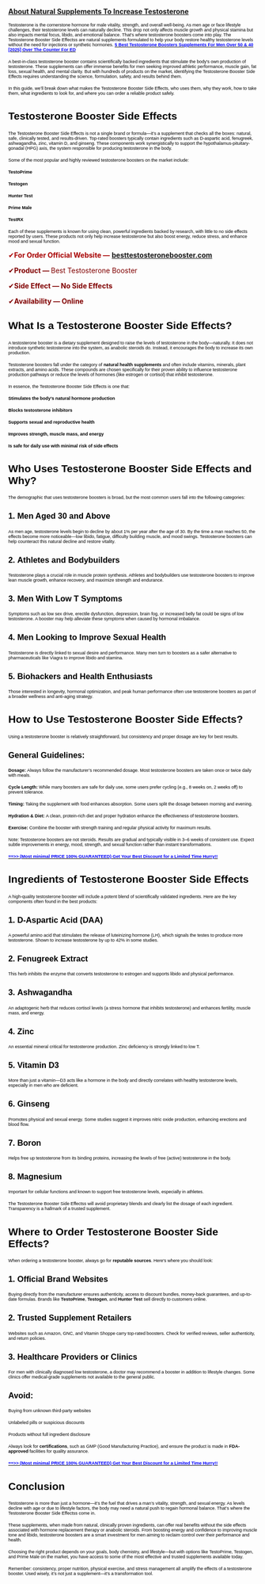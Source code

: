 <p style="text-align: left;" align="center"><strong><a href="https://healthidea.org/Testoprime">About Natural Supplements To Increase Testosterone</a></strong></p>
<p><span style="color: #000000;"><span style="font-family: Verdana, Arial, Helvetica, sans-serif;"><span style="font-size: xx-small;">Testosterone is the cornerstone hormone for male vitality, strength, and overall well-being. As men age or face lifestyle challenges, their testosterone levels can naturally decline. This drop not only affects muscle growth and physical stamina but also impacts mental focus, libido, and emotional balance. That's where testosterone boosters come into play. The Testosterone Booster Side Effectss are natural supplements formulated to help your body restore healthy testosterone levels without the need for injections or synthetic hormones. <a href="https://healthidea.org/Testoprime"><span style="color: #0000ff;"><strong>5 Best Testosterone Boosters Supplements For Men Over 50 &amp; 40 [2025] Over The Counter For ED</strong></span></a></span></span></span></p>
<p><span style="color: #000000;"><span style="font-family: Verdana, Arial, Helvetica, sans-serif;"><span style="font-size: xx-small;">A best-in-class testosterone booster contains scientifically backed ingredients that stimulate the body's own production of testosterone. These supplements can offer immense benefits for men seeking improved athletic performance, muscle gain, fat loss, sexual health, and mental clarity. But with hundreds of products on the market, identifying the Testosterone Booster Side Effects requires understanding the science, formulation, safety, and results behind them.</span></span></span></p>
<p><span style="color: #000000;"><span style="font-family: Verdana, Arial, Helvetica, sans-serif;"><span style="font-size: xx-small;">In this guide, we&rsquo;ll break down what makes the Testosterone Booster Side Effects, who uses them, why they work, how to take them, what ingredients to look for, and where you can order a reliable product safely.</span></span></span></p>
<h2 class="western"><strong><span style="color: #000000;"><span style="font-family: Verdana, Arial, Helvetica, sans-serif;">Testosterone Booster Side Effects</span></span></strong></h2>
<p><span style="color: #000000;"><span style="font-family: Verdana, Arial, Helvetica, sans-serif;"><span style="font-size: xx-small;">The Testosterone Booster Side Effects is not a single brand or formula&mdash;it&rsquo;s a supplement that checks all the boxes: natural, safe, clinically tested, and results-driven. Top-rated boosters typically contain ingredients such as D-aspartic acid, fenugreek, ashwagandha, zinc, vitamin D, and ginseng. These components work synergistically to support the hypothalamus-pituitary-gonadal (HPG) axis, the system responsible for producing testosterone in the body.</span></span></span></p>
<p><span style="color: #000000;"><span style="font-family: Verdana, Arial, Helvetica, sans-serif;"><span style="font-size: xx-small;">Some of the most popular and highly reviewed testosterone boosters on the market include:</span></span></span></p>
<p><strong><span style="color: #000000;"><span style="font-family: Verdana, Arial, Helvetica, sans-serif;"><span style="font-size: xx-small;">TestoPrime</span></span></span></strong></p>
<p><strong><span style="color: #000000;"><span style="font-family: Verdana, Arial, Helvetica, sans-serif;"><span style="font-size: xx-small;">Testogen</span></span></span></strong></p>
<p><strong><span style="color: #000000;"><span style="font-family: Verdana, Arial, Helvetica, sans-serif;"><span style="font-size: xx-small;">Hunter Test</span></span></span></strong></p>
<p><strong><span style="color: #000000;"><span style="font-family: Verdana, Arial, Helvetica, sans-serif;"><span style="font-size: xx-small;">Prime Male</span></span></span></strong></p>
<p><strong><span style="color: #000000;"><span style="font-family: Verdana, Arial, Helvetica, sans-serif;"><span style="font-size: xx-small;">TestRX</span></span></span></strong></p>
<p><span style="color: #000000;"><span style="font-family: Verdana, Arial, Helvetica, sans-serif;"><span style="font-size: xx-small;">Each of these supplements is known for using clean, powerful ingredients backed by research, with little to no side effects reported by users. These products not only help increase testosterone but also boost energy, reduce stress, and enhance mood and sexual function.</span></span></span></p>
<p><span style="color: #a80000;">✔<strong>For Order Official Website &mdash;</strong></span> <a href="https://healthidea.org/Testoprime"><strong>besttestosteronebooster</strong></a><a href="https://healthidea.org/Testoprime"><strong>.com</strong></a></p>
<p><span style="color: #800000;">✔<strong>Product &mdash; </strong></span><span style="color: #800000;">Best Testosterone Booster</span></p>
<p><span style="color: #800000;">✔<strong>Side Effect &mdash; No Side Effects</strong></span></p>
<p><span style="color: #800000;">✔<strong>Availability &mdash; Online</strong></span><br /> </p>
<h2 class="western"><strong><span style="color: #000000;"><span style="font-family: Verdana, Arial, Helvetica, sans-serif;">What Is a Testosterone Booster Side Effects?</span></span></strong></h2>
<p><span style="color: #000000;"><span style="font-family: Verdana, Arial, Helvetica, sans-serif;"><span style="font-size: xx-small;">A testosterone booster is a dietary supplement designed to raise the levels of testosterone in the body&mdash;naturally. It does not introduce synthetic testosterone into the system, as anabolic steroids do. Instead, it encourages the body to increase its own production.</span></span></span></p>
<p><span style="color: #000000;"><span style="font-family: Verdana, Arial, Helvetica, sans-serif;"><span style="font-size: xx-small;">Testosterone boosters fall under the category of&nbsp;</span></span></span><strong><span style="color: #000000;"><span style="font-family: Verdana, Arial, Helvetica, sans-serif;"><span style="font-size: xx-small;">natural health supplements</span></span></span></strong><span style="color: #000000;"><span style="font-family: Verdana, Arial, Helvetica, sans-serif;"><span style="font-size: xx-small;">&nbsp;and often include vitamins, minerals, plant extracts, and amino acids. These compounds are chosen specifically for their proven ability to influence testosterone production pathways or reduce the levels of hormones (like estrogen or cortisol) that inhibit testosterone.</span></span></span></p>
<p><span style="color: #000000;"><span style="font-family: Verdana, Arial, Helvetica, sans-serif;"><span style="font-size: xx-small;">In essence, the Testosterone Booster Side Effects is one that:</span></span></span></p>
<p><strong><span style="color: #000000;"><span style="font-family: Verdana, Arial, Helvetica, sans-serif;"><span style="font-size: xx-small;">Stimulates the body&rsquo;s natural hormone production</span></span></span></strong></p>
<p><strong><span style="color: #000000;"><span style="font-family: Verdana, Arial, Helvetica, sans-serif;"><span style="font-size: xx-small;">Blocks testosterone inhibitors</span></span></span></strong></p>
<p><strong><span style="color: #000000;"><span style="font-family: Verdana, Arial, Helvetica, sans-serif;"><span style="font-size: xx-small;">Supports sexual and reproductive health</span></span></span></strong></p>
<p><strong><span style="color: #000000;"><span style="font-family: Verdana, Arial, Helvetica, sans-serif;"><span style="font-size: xx-small;">Improves strength, muscle mass, and energy</span></span></span></strong></p>
<p><strong><span style="color: #000000;"><span style="font-family: Verdana, Arial, Helvetica, sans-serif;"><span style="font-size: xx-small;">Is safe for daily use with minimal risk of side effects</span></span></span></strong></p>
<h2 class="western"><strong><span style="color: #000000;"><span style="font-family: Verdana, Arial, Helvetica, sans-serif;">Who Uses Testosterone Booster Side Effects and Why?</span></span></strong></h2>
<p><span style="color: #000000;"><span style="font-family: Verdana, Arial, Helvetica, sans-serif;"><span style="font-size: xx-small;">The demographic that uses testosterone boosters is broad, but the most common users fall into the following categories:</span></span></span></p>
<h3 class="western"><span style="color: #000000;"><span style="font-family: Verdana, Arial, Helvetica, sans-serif;">1.&nbsp;</span></span><strong><span style="color: #000000;"><span style="font-family: Verdana, Arial, Helvetica, sans-serif;">Men Aged 30 and Above</span></span></strong></h3>
<p><span style="color: #000000;"><span style="font-family: Verdana, Arial, Helvetica, sans-serif;"><span style="font-size: xx-small;">As men age, testosterone levels begin to decline by about 1% per year after the age of 30. By the time a man reaches 50, the effects become more noticeable&mdash;low libido, fatigue, difficulty building muscle, and mood swings. Testosterone boosters can help counteract this natural decline and restore vitality.</span></span></span></p>
<h3 class="western"><span style="color: #000000;"><span style="font-family: Verdana, Arial, Helvetica, sans-serif;">2.&nbsp;</span></span><strong><span style="color: #000000;"><span style="font-family: Verdana, Arial, Helvetica, sans-serif;">Athletes and Bodybuilders</span></span></strong></h3>
<p><span style="color: #000000;"><span style="font-family: Verdana, Arial, Helvetica, sans-serif;"><span style="font-size: xx-small;">Testosterone plays a crucial role in muscle protein synthesis. Athletes and bodybuilders use testosterone boosters to improve lean muscle growth, enhance recovery, and maximize strength and endurance.</span></span></span></p>
<h3 class="western"><span style="color: #000000;"><span style="font-family: Verdana, Arial, Helvetica, sans-serif;">3.&nbsp;</span></span><strong><span style="color: #000000;"><span style="font-family: Verdana, Arial, Helvetica, sans-serif;">Men With Low T Symptoms</span></span></strong></h3>
<p><span style="color: #000000;"><span style="font-family: Verdana, Arial, Helvetica, sans-serif;"><span style="font-size: xx-small;">Symptoms such as low sex drive, erectile dysfunction, depression, brain fog, or increased belly fat could be signs of low testosterone. A booster may help alleviate these symptoms when caused by hormonal imbalance.</span></span></span></p>
<h3 class="western"><span style="color: #000000;"><span style="font-family: Verdana, Arial, Helvetica, sans-serif;">4.&nbsp;</span></span><strong><span style="color: #000000;"><span style="font-family: Verdana, Arial, Helvetica, sans-serif;">Men Looking to Improve Sexual Health</span></span></strong></h3>
<p><span style="color: #000000;"><span style="font-family: Verdana, Arial, Helvetica, sans-serif;"><span style="font-size: xx-small;">Testosterone is directly linked to sexual desire and performance. Many men turn to boosters as a safer alternative to pharmaceuticals like Viagra to improve libido and stamina.</span></span></span></p>
<h3 class="western"><span style="color: #000000;"><span style="font-family: Verdana, Arial, Helvetica, sans-serif;">5. </span></span><strong><span style="color: #000000;"><span style="font-family: Verdana, Arial, Helvetica, sans-serif;">Biohackers and Health Enthusiasts</span></span></strong></h3>
<p><span style="color: #000000;"><span style="font-family: Verdana, Arial, Helvetica, sans-serif;"><span style="font-size: xx-small;">Those interested in longevity, hormonal optimization, and peak human performance often use testosterone boosters as part of a broader wellness and anti-aging strategy.</span></span></span></p>
<h2 class="western"><strong><span style="color: #000000;"><span style="font-family: Verdana, Arial, Helvetica, sans-serif;">How to Use Testosterone Booster Side Effects?</span></span></strong></h2>
<p><span style="color: #000000;"><span style="font-family: Verdana, Arial, Helvetica, sans-serif;"><span style="font-size: xx-small;">Using a testosterone booster is relatively straightforward, but consistency and proper dosage are key for best results.</span></span></span></p>
<h3 class="western"><span style="color: #000000;"><span style="font-family: Verdana, Arial, Helvetica, sans-serif;">General Guidelines:</span></span></h3>
<p><strong><span style="color: #000000;"><span style="font-family: Verdana, Arial, Helvetica, sans-serif;"><span style="font-size: xx-small;">Dosage:</span></span></span></strong><span style="color: #000000;"><span style="font-family: Verdana, Arial, Helvetica, sans-serif;"><span style="font-size: xx-small;">&nbsp;Always follow the manufacturer&rsquo;s recommended dosage. Most testosterone boosters are taken once or twice daily with meals.</span></span></span></p>
<p><strong><span style="color: #000000;"><span style="font-family: Verdana, Arial, Helvetica, sans-serif;"><span style="font-size: xx-small;">Cycle Length:</span></span></span></strong><span style="color: #000000;"><span style="font-family: Verdana, Arial, Helvetica, sans-serif;"><span style="font-size: xx-small;">&nbsp;While many boosters are safe for daily use, some users prefer cycling (e.g., 8 weeks on, 2 weeks off) to prevent tolerance.</span></span></span></p>
<p><strong><span style="color: #000000;"><span style="font-family: Verdana, Arial, Helvetica, sans-serif;"><span style="font-size: xx-small;">Timing:</span></span></span></strong><span style="color: #000000;"><span style="font-family: Verdana, Arial, Helvetica, sans-serif;"><span style="font-size: xx-small;">&nbsp;Taking the supplement with food enhances absorption. Some users split the dosage between morning and evening.</span></span></span></p>
<p><strong><span style="color: #000000;"><span style="font-family: Verdana, Arial, Helvetica, sans-serif;"><span style="font-size: xx-small;">Hydration &amp; Diet:</span></span></span></strong><span style="color: #000000;"><span style="font-family: Verdana, Arial, Helvetica, sans-serif;"><span style="font-size: xx-small;">&nbsp;A clean, protein-rich diet and proper hydration enhance the effectiveness of testosterone boosters.</span></span></span></p>
<p><strong><span style="color: #000000;"><span style="font-family: Verdana, Arial, Helvetica, sans-serif;"><span style="font-size: xx-small;">Exercise:</span></span></span></strong><span style="color: #000000;"><span style="font-family: Verdana, Arial, Helvetica, sans-serif;"><span style="font-size: xx-small;">&nbsp;Combine the booster with strength training and regular physical activity for maximum results.</span></span></span></p>
<p><span style="color: #000000;"><span style="font-family: Verdana, Arial, Helvetica, sans-serif;"><span style="font-size: xx-small;">Note: Testosterone boosters are not steroids. Results are gradual and typically visible in 3&ndash;6 weeks of consistent use. Expect subtle improvements in energy, mood, strength, and sexual function rather than instant transformations.</span></span></span></p>
<p align="justify"><span style="color: #000000;"><span style="font-family: Verdana, Arial, Helvetica, sans-serif;"><span style="font-size: xx-small;"><strong><a href="https://www.globenewswire.com/news-release/2025/04/17/3063635/0/en/Best-Testosterone-Booster-Supplements-For-Muscle-Gain-Increase-Testosterone-For-Men-Over-40-Or-50-Over-The-Counter-Pills-By-Testo-Prime.html"><span style="color: #0000ff;">==&gt;&gt; (Most minimal PRICE 100% GUARANTEED) Get Your Best Discount for a Limited Time Hurry!!</span></a></strong></span></span></span></p>
<h2 class="western"><strong><span style="color: #000000;"><span style="font-family: Verdana, Arial, Helvetica, sans-serif;">Ingredients of Testosterone Booster Side Effects</span></span></strong></h2>
<p><span style="color: #000000;"><span style="font-family: Verdana, Arial, Helvetica, sans-serif;"><span style="font-size: xx-small;">A high-quality testosterone booster will include a potent blend of scientifically validated ingredients. Here are the key components often found in the best products:</span></span></span></p>
<h3 class="western"><span style="color: #000000;"><span style="font-family: Verdana, Arial, Helvetica, sans-serif;">1.&nbsp;</span></span><strong><span style="color: #000000;"><span style="font-family: Verdana, Arial, Helvetica, sans-serif;">D-Aspartic Acid (DAA)</span></span></strong></h3>
<p><span style="color: #000000;"><span style="font-family: Verdana, Arial, Helvetica, sans-serif;"><span style="font-size: xx-small;">A powerful amino acid that stimulates the release of luteinizing hormone (LH), which signals the testes to produce more testosterone. Shown to increase testosterone by up to 42% in some studies.</span></span></span></p>
<h3 class="western"><span style="color: #000000;"><span style="font-family: Verdana, Arial, Helvetica, sans-serif;">2.&nbsp;</span></span><strong><span style="color: #000000;"><span style="font-family: Verdana, Arial, Helvetica, sans-serif;">Fenugreek Extract</span></span></strong></h3>
<p><span style="color: #000000;"><span style="font-family: Verdana, Arial, Helvetica, sans-serif;"><span style="font-size: xx-small;">This herb inhibits the enzyme that converts testosterone to estrogen and supports libido and physical performance.</span></span></span></p>
<h3 class="western"><span style="color: #000000;"><span style="font-family: Verdana, Arial, Helvetica, sans-serif;">3.&nbsp;</span></span><strong><span style="color: #000000;"><span style="font-family: Verdana, Arial, Helvetica, sans-serif;">Ashwagandha</span></span></strong></h3>
<p><span style="color: #000000;"><span style="font-family: Verdana, Arial, Helvetica, sans-serif;"><span style="font-size: xx-small;">An adaptogenic herb that reduces cortisol levels (a stress hormone that inhibits testosterone) and enhances fertility, muscle mass, and energy.</span></span></span></p>
<h3 class="western"><span style="color: #000000;"><span style="font-family: Verdana, Arial, Helvetica, sans-serif;">4.&nbsp;</span></span><strong><span style="color: #000000;"><span style="font-family: Verdana, Arial, Helvetica, sans-serif;">Zinc</span></span></strong></h3>
<p><span style="color: #000000;"><span style="font-family: Verdana, Arial, Helvetica, sans-serif;"><span style="font-size: xx-small;">An essential mineral critical for testosterone production. Zinc deficiency is strongly linked to low T.</span></span></span></p>
<h3 class="western"><span style="color: #000000;"><span style="font-family: Verdana, Arial, Helvetica, sans-serif;">5.&nbsp;</span></span><strong><span style="color: #000000;"><span style="font-family: Verdana, Arial, Helvetica, sans-serif;">Vitamin D3</span></span></strong></h3>
<p><span style="color: #000000;"><span style="font-family: Verdana, Arial, Helvetica, sans-serif;"><span style="font-size: xx-small;">More than just a vitamin&mdash;D3 acts like a hormone in the body and directly correlates with healthy testosterone levels, especially in men who are deficient.</span></span></span></p>
<h3 class="western"><span style="color: #000000;"><span style="font-family: Verdana, Arial, Helvetica, sans-serif;">6.&nbsp;</span></span><strong><span style="color: #000000;"><span style="font-family: Verdana, Arial, Helvetica, sans-serif;">Ginseng</span></span></strong></h3>
<p><span style="color: #000000;"><span style="font-family: Verdana, Arial, Helvetica, sans-serif;"><span style="font-size: xx-small;">Promotes physical and sexual energy. Some studies suggest it improves nitric oxide production, enhancing erections and blood flow.</span></span></span></p>
<h3 class="western"><span style="color: #000000;"><span style="font-family: Verdana, Arial, Helvetica, sans-serif;">7.&nbsp;</span></span><strong><span style="color: #000000;"><span style="font-family: Verdana, Arial, Helvetica, sans-serif;">Boron</span></span></strong></h3>
<p><span style="color: #000000;"><span style="font-family: Verdana, Arial, Helvetica, sans-serif;"><span style="font-size: xx-small;">Helps free up testosterone from its binding proteins, increasing the levels of free (active) testosterone in the body.</span></span></span></p>
<h3 class="western"><span style="color: #000000;"><span style="font-family: Verdana, Arial, Helvetica, sans-serif;">8.&nbsp;</span></span><strong><span style="color: #000000;"><span style="font-family: Verdana, Arial, Helvetica, sans-serif;">Magnesium</span></span></strong></h3>
<p><span style="color: #000000;"><span style="font-family: Verdana, Arial, Helvetica, sans-serif;"><span style="font-size: xx-small;">Important for cellular functions and known to support free testosterone levels, especially in athletes.</span></span></span></p>
<p><span style="color: #000000;"><span style="font-family: Verdana, Arial, Helvetica, sans-serif;"><span style="font-size: xx-small;">The Testosterone Booster Side Effectss will avoid proprietary blends and clearly list the dosage of each ingredient. Transparency is a hallmark of a trusted supplement.</span></span></span></p>
<h2 class="western"><strong><span style="color: #000000;"><span style="font-family: Verdana, Arial, Helvetica, sans-serif;">Where to Order Testosterone Booster Side Effects?</span></span></strong></h2>
<p><span style="color: #000000;"><span style="font-family: Verdana, Arial, Helvetica, sans-serif;"><span style="font-size: xx-small;">When ordering a testosterone booster, always go for&nbsp;</span></span></span><strong><span style="color: #000000;"><span style="font-family: Verdana, Arial, Helvetica, sans-serif;"><span style="font-size: xx-small;">reputable sources</span></span></span></strong><span style="color: #000000;"><span style="font-family: Verdana, Arial, Helvetica, sans-serif;"><span style="font-size: xx-small;">. Here's where you should look:</span></span></span></p>
<h3 class="western"><span style="color: #000000;"><span style="font-family: Verdana, Arial, Helvetica, sans-serif;">1.&nbsp;</span></span><strong><span style="color: #000000;"><span style="font-family: Verdana, Arial, Helvetica, sans-serif;">Official Brand Websites</span></span></strong></h3>
<p><span style="color: #000000;"><span style="font-family: Verdana, Arial, Helvetica, sans-serif;"><span style="font-size: xx-small;">Buying directly from the manufacturer ensures authenticity, access to discount bundles, money-back guarantees, and up-to-date formulas. Brands like&nbsp;</span></span></span><strong><span style="color: #000000;"><span style="font-family: Verdana, Arial, Helvetica, sans-serif;"><span style="font-size: xx-small;">TestoPrime</span></span></span></strong><span style="color: #000000;"><span style="font-family: Verdana, Arial, Helvetica, sans-serif;"><span style="font-size: xx-small;">,&nbsp;</span></span></span><strong><span style="color: #000000;"><span style="font-family: Verdana, Arial, Helvetica, sans-serif;"><span style="font-size: xx-small;">Testogen</span></span></span></strong><span style="color: #000000;"><span style="font-family: Verdana, Arial, Helvetica, sans-serif;"><span style="font-size: xx-small;">, and&nbsp;</span></span></span><strong><span style="color: #000000;"><span style="font-family: Verdana, Arial, Helvetica, sans-serif;"><span style="font-size: xx-small;">Hunter Test</span></span></span></strong><span style="color: #000000;"><span style="font-family: Verdana, Arial, Helvetica, sans-serif;"><span style="font-size: xx-small;">&nbsp;sell directly to customers online.</span></span></span></p>
<h3 class="western"><span style="color: #000000;"><span style="font-family: Verdana, Arial, Helvetica, sans-serif;">2. </span></span><strong><span style="color: #000000;"><span style="font-family: Verdana, Arial, Helvetica, sans-serif;">Trusted Supplement Retailers</span></span></strong></h3>
<p><span style="color: #000000;"><span style="font-family: Verdana, Arial, Helvetica, sans-serif;"><span style="font-size: xx-small;">Websites such as Amazon, GNC, and Vitamin Shoppe carry top-rated boosters. Check for verified reviews, seller authenticity, and return policies.</span></span></span></p>
<h3 class="western"><span style="color: #000000;"><span style="font-family: Verdana, Arial, Helvetica, sans-serif;">3. </span></span><strong><span style="color: #000000;"><span style="font-family: Verdana, Arial, Helvetica, sans-serif;">Healthcare Providers or Clinics</span></span></strong></h3>
<p><span style="color: #000000;"><span style="font-family: Verdana, Arial, Helvetica, sans-serif;"><span style="font-size: xx-small;">For men with clinically diagnosed low testosterone, a doctor may recommend a booster in addition to lifestyle changes. Some clinics offer medical-grade supplements not available to the general public.</span></span></span></p>
<h3 class="western"><strong><span style="color: #000000;"><span style="font-family: Verdana, Arial, Helvetica, sans-serif;">Avoid:</span></span></strong></h3>
<p><span style="color: #000000;"><span style="font-family: Verdana, Arial, Helvetica, sans-serif;"><span style="font-size: xx-small;">Buying from unknown third-party websites</span></span></span></p>
<p><span style="color: #000000;"><span style="font-family: Verdana, Arial, Helvetica, sans-serif;"><span style="font-size: xx-small;">Unlabeled pills or suspicious discounts</span></span></span></p>
<p><span style="color: #000000;"><span style="font-family: Verdana, Arial, Helvetica, sans-serif;"><span style="font-size: xx-small;">Products without full ingredient disclosure</span></span></span></p>
<p><span style="color: #000000;"><span style="font-family: Verdana, Arial, Helvetica, sans-serif;"><span style="font-size: xx-small;">Always look for </span></span></span><strong><span style="color: #000000;"><span style="font-family: Verdana, Arial, Helvetica, sans-serif;"><span style="font-size: xx-small;">certifications</span></span></span></strong><span style="color: #000000;"><span style="font-family: Verdana, Arial, Helvetica, sans-serif;"><span style="font-size: xx-small;">, such as GMP (Good Manufacturing Practice), and ensure the product is made in&nbsp;</span></span></span><strong><span style="color: #000000;"><span style="font-family: Verdana, Arial, Helvetica, sans-serif;"><span style="font-size: xx-small;">FDA-approved </span></span></span></strong><span style="color: #000000;"><span style="font-family: Verdana, Arial, Helvetica, sans-serif;"><span style="font-size: xx-small;">facilities for quality assurance.</span></span></span></p>
<p align="justify"><span style="color: #000000;"><span style="font-family: Verdana, Arial, Helvetica, sans-serif;"><span style="font-size: xx-small;"><strong><a href="https://www.globenewswire.com/news-release/2025/04/17/3063635/0/en/Best-Testosterone-Booster-Supplements-For-Muscle-Gain-Increase-Testosterone-For-Men-Over-40-Or-50-Over-The-Counter-Pills-By-Testo-Prime.html"><span style="color: #0000ff;">==&gt;&gt; (Most minimal PRICE 100% GUARANTEED) Get Your Best Discount for a Limited Time Hurry!!</span></a></strong></span></span></span></p>
<h2 class="western"><strong><span style="color: #000000;"><span style="font-family: Verdana, Arial, Helvetica, sans-serif;">Conclusion</span></span></strong></h2>
<p><span style="color: #000000;"><span style="font-family: Verdana, Arial, Helvetica, sans-serif;"><span style="font-size: xx-small;">Testosterone is more than just a hormone&mdash;it&rsquo;s the fuel that drives a man&rsquo;s vitality, strength, and sexual energy. As levels decline with age or due to lifestyle factors, the body may need a natural push to regain hormonal balance. That&rsquo;s where the Testosterone Booster Side Effectss come in.</span></span></span></p>
<p><span style="color: #000000;"><span style="font-family: Verdana, Arial, Helvetica, sans-serif;"><span style="font-size: xx-small;">These supplements, when made from natural, clinically proven ingredients, can offer real benefits without the side effects associated with hormone replacement therapy or anabolic steroids. From boosting energy and confidence to improving muscle tone and libido, testosterone boosters are a smart investment for men aiming to reclaim control over their performance and health.</span></span></span></p>
<p><span style="color: #000000;"><span style="font-family: Verdana, Arial, Helvetica, sans-serif;"><span style="font-size: xx-small;">Choosing the right product depends on your goals, body chemistry, and lifestyle&mdash;but with options like TestoPrime, Testogen, and Prime Male on the market, you have access to some of the most effective and trusted supplements available today.</span></span></span></p>
<p><span style="color: #000000;"><span style="font-family: Verdana, Arial, Helvetica, sans-serif;"><span style="font-size: xx-small;">Remember: consistency, proper nutrition, physical exercise, and stress management all amplify the effects of a testosterone booster. Used wisely, it&rsquo;s not just a supplement&mdash;it&rsquo;s a transformation tool.</span></span></span></p>
<p>&nbsp;</p>
